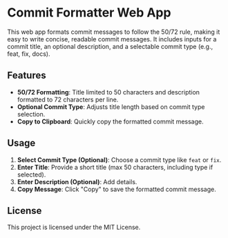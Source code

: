 # Commit Formatter Web App

This web app formats commit messages to follow the 50/72 rule, making it easy to write concise, readable commit messages. It includes inputs for a commit title, an optional description, and a selectable commit type (e.g., feat, fix, docs).

## Features

- **50/72 Formatting**: Title limited to 50 characters and description formatted to 72 characters per line.
- **Optional Commit Type**: Adjusts title length based on commit type selection.
- **Copy to Clipboard**: Quickly copy the formatted commit message.

## Usage

1. **Select Commit Type (Optional)**: Choose a commit type like `feat` or `fix`.
2. **Enter Title**: Provide a short title (max 50 characters, including type if selected).
3. **Enter Description (Optional)**: Add details.
4. **Copy Message**: Click "Copy" to save the formatted commit message.

## License

This project is licensed under the MIT License.
